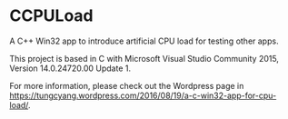 # CCPULoad
A C++ Win32 app to introduce artificial CPU load for testing other apps.

This project is based in C with Microsoft Visual Studio Community 2015, Version 14.0.24720.00 Update 1.

For more information, please check out the Wordpress page in https://tungcyang.wordpress.com/2016/08/19/a-c-win32-app-for-cpu-load/.
